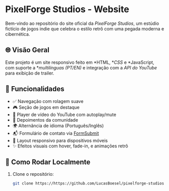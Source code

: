 # PixelForge Studios - Website

Bem-vindo ao repositório do site oficial da *PixelForge Studios*, um estúdio fictício de jogos indie que celebra o estilo retrô com uma pegada moderna e cibernética.

## 🌐 Visão Geral

Este projeto é um site responsivo feito em *HTML, **CSS* e *JavaScript, com suporte a **multilínguas (PT/EN)* e integração com a *API do YouTube* para exibição de trailer.

## 🔧 Funcionalidades

- ✅ Navegação com rolagem suave
- 🎮 Seção de jogos em destaque
- 🎥 Player de vídeo do YouTube com autoplay/mute
- 💬 Depoimentos da comunidade
- 🌍 Alternância de idioma (Português/Inglês)
- 📬 Formulário de contato via [FormSubmit](https://formsubmit.co/)
- 📱 Layout responsivo para dispositivos móveis
- ✨ Efeitos visuais com hover, fade-in, e animações retrô

## 🚀 Como Rodar Localmente

1. Clone o repositório:
   ```bash
   git clone https://https://github.com/LucasBoesel/pixelforge-studios-site
